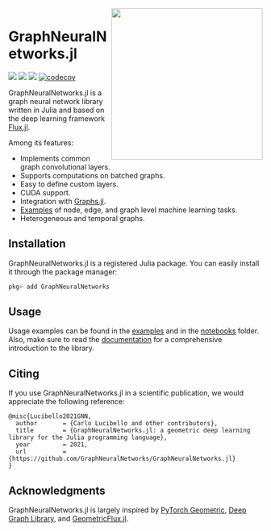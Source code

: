 <img align="right" width="300px" src="https://raw.githubusercontent.com/GraphNeuralNetworks/GraphNeuralNetworks.jl/master/GraphNeuralNetworks/docs/src/assets/logo.svg">


# GraphNeuralNetworks.jl

[![](https://img.shields.io/badge/docs-stable-blue.svg)](https://GraphNeuralNetworks.github.io/GraphNeuralNetworks.jl/stable)
[![](https://img.shields.io/badge/docs-dev-blue.svg)](https://GraphNeuralNetworks.github.io/GraphNeuralNetworks.jl/dev)
![](https://github.com/GraphNeuralNetworks/GraphNeuralNetworks.jl/actions/workflows/ci.yml/badge.svg)
[![codecov](https://codecov.io/gh/GraphNeuralNetworks/GraphNeuralNetworks.jl/branch/master/graph/badge.svg)](https://codecov.io/gh/GraphNeuralNetworks/GraphNeuralNetworks.jl)


GraphNeuralNetworks.jl is a graph neural network library written in Julia and based on the deep learning framework [Flux.jl](https://github.com/FluxML/Flux.jl).

Among its features:

* Implements common graph convolutional layers.
* Supports computations on batched graphs. 
* Easy to define custom layers.
* CUDA support.
* Integration with [Graphs.jl](https://github.com/JuliaGraphs/Graphs.jl).
* [Examples](https://github.com/GraphNeuralNetworks/GraphNeuralNetworks.jl/tree/master/examples) of node, edge, and graph level machine learning tasks. 
* Heterogeneous and temporal graphs. 

## Installation

GraphNeuralNetworks.jl is a registered Julia package. You can easily install it through the package manager:

```julia
pkg> add GraphNeuralNetworks
```

## Usage

Usage examples can be found in the [examples](https://github.com/GraphNeuralNetworks/GraphNeuralNetworks.jl/tree/master/examples) and in the [notebooks](https://github.com/GraphNeuralNetworks/GraphNeuralNetworks.jl/tree/master/notebooks) folder. Also, make sure to read the [documentation](https://GraphNeuralNetworks.github.io/GraphNeuralNetworks.jl/dev) for a comprehensive introduction to the library.


## Citing

If you use GraphNeuralNetworks.jl in a scientific publication, we would appreciate the following reference:

```
@misc{Lucibello2021GNN,
  author       = {Carlo Lucibello and other contributors},
  title        = {GraphNeuralNetworks.jl: a geometric deep learning library for the Julia programming language},
  year         = 2021,
  url          = {https://github.com/GraphNeuralNetworks/GraphNeuralNetworks.jl}
}
```

## Acknowledgments

GraphNeuralNetworks.jl is largely inspired by [PyTorch Geometric](https://pytorch-geometric.readthedocs.io/en/latest/), [Deep Graph Library](https://docs.dgl.ai/),
and [GeometricFlux.jl](https://fluxml.ai/GeometricFlux.jl/stable/).


